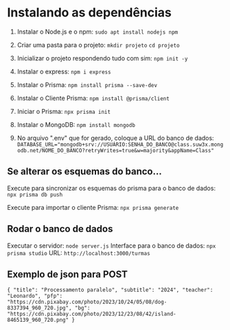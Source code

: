 # Instalando as dependências

1. Instalar o Node.js e o npm:
`sudo apt install nodejs npm`

2. Criar uma pasta para o projeto:
`mkdir projeto` `cd projeto`

3. Inicializar o projeto respondendo tudo com sim:
`npm init -y`

4. Instalar o express:
`npm i express`

5. Instalar o Prisma:
`npm install prisma --save-dev`

6. Instalar o Cliente Prisma:
`npm install @prisma/client`

7. Iniciar o Prisma:
`npx prisma init`

8. Instalar o MongoDB:
`npm install mongodb`

8. No arquivo ".env" que for gerado, coloque a URL do banco de dados:
`DATABASE_URL="mongodb+srv://USUÁRIO:SENHA_DO_BANCO@class.suw3x.mongodb.net/NOME_DO_BANCO?retryWrites=true&w=majority&appName=Class"`

## Se alterar os esquemas do banco...

Execute para sincronizar os esquemas do prisma para o banco de dados:
`npx prisma db push`

Execute para importar o cliente Prisma:
`npx prisma generate`

## Rodar o banco de dados
Executar o servidor: `node server.js`
Interface para o banco de dados: `npx prisma studio`
URL: `http://localhost:3000/turmas`

## Exemplo de json para POST
`{
  "title": "Processamento paralelo",
  "subtitle": "2024",
  "teacher": "Leonardo",
  "pfp": "https://cdn.pixabay.com/photo/2023/10/24/05/08/dog-8337394_960_720.jpg",
  "bg": "https://cdn.pixabay.com/photo/2023/12/23/08/42/island-8465139_960_720.png"
}`
